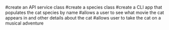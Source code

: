 #create an API service class
#create a species class
#create a CLI app that populates the cat species by name
#allows a user to see what movie the cat appears in and other details about the cat
#allows user to take the cat on a musical adventure
